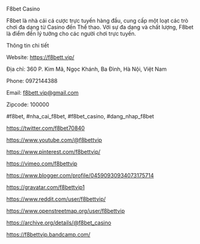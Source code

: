 F8bet Casino 

F8bet là nhà cái cá cược trực tuyến hàng đầu, cung cấp một loạt các trò chơi đa dạng từ Casino đến Thể thao. Với sự đa dạng và chất lượng, F8bet là điểm đến lý tưởng cho các người chơi trực tuyến.

Thông tin chi tiết

Website: https://f8bett.vip/

Địa chỉ: 360 P. Kim Mã, Ngọc Khánh, Ba Đình, Hà Nội, Việt Nam

Phone: 0972144388

Email: f8bett.vip@gmail.com

Zipcode: 100000

#f8bet, #nha_cai_f8bet, #f8bet_casino, #dang_nhap_f8bet

https://twitter.com/f8bet70840

https://www.youtube.com/@f8bettvip

https://www.pinterest.com/f8bettvip/

https://vimeo.com/f8bettvip

https://www.blogger.com/profile/04590930934073175714

https://gravatar.com/f8bettvip1

https://www.reddit.com/user/f8bettvip/

https://www.openstreetmap.org/user/f8bettvip

https://archive.org/details/@f8bet_casino

https://f8bettvip.bandcamp.com/